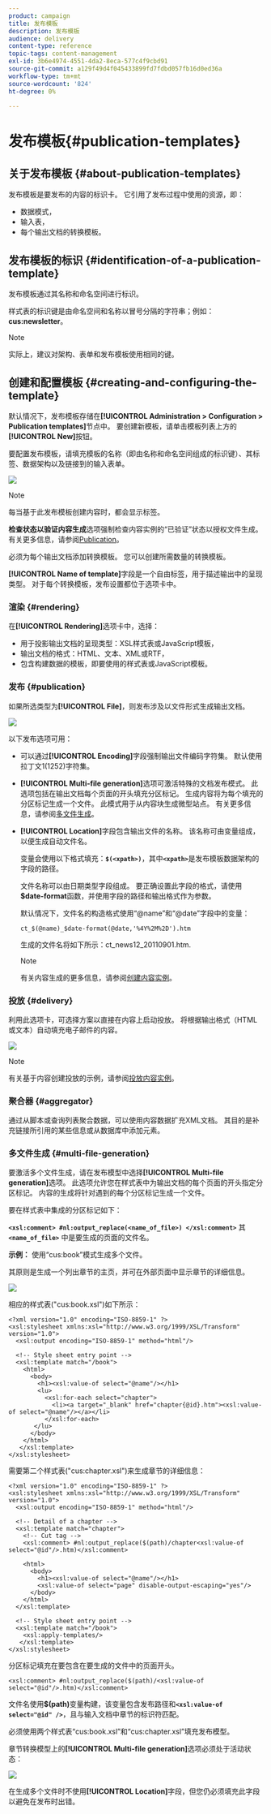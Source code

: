 ```yaml
---
product: campaign
title: 发布模板
description: 发布模板
audience: delivery
content-type: reference
topic-tags: content-management
exl-id: 3b6e4974-4551-4da2-8eca-577c4f9cbd91
source-git-commit: a129f49d4f045433899fd7fdbd057fb16d0ed36a
workflow-type: tm+mt
source-wordcount: '824'
ht-degree: 0%

---
```


# 发布模板{#publication-templates}

## 关于发布模板 {#about-publication-templates}

发布模板是要发布的内容的标识卡。 它引用了发布过程中使用的资源，即：

* 数据模式，
* 输入表，
* 每个输出文档的转换模板。

## 发布模板的标识 {#identification-of-a-publication-template}

发布模板通过其名称和命名空间进行标识。

样式表的标识键是由命名空间和名称以冒号分隔的字符串；例如：**cus:newsletter**。

>[!NOTE]
>
>实际上，建议对架构、表单和发布模板使用相同的键。

## 创建和配置模板 {#creating-and-configuring-the-template}

默认情况下，发布模板存储在&#x200B;**[!UICONTROL Administration > Configuration > Publication templates]**&#x200B;节点中。 要创建新模板，请单击模板列表上方的&#x200B;**[!UICONTROL New]**&#x200B;按钮。

要配置发布模板，请填充模板的名称（即由名称和命名空间组成的标识键）、其标签、数据架构以及链接到的输入表单。

![](assets/d_ncs_content_model.png)

>[!NOTE]
>
>每当基于此发布模板创建内容时，都会显示标签。

**检查状态以验证内容生成**&#x200B;选项强制检查内容实例的“已验证”状态以授权文件生成。 有关更多信息，请参阅[Publication](#publication)。

必须为每个输出文档添加转换模板。 您可以创建所需数量的转换模板。

**[!UICONTROL Name of template]**&#x200B;字段是一个自由标签，用于描述输出中的呈现类型。 对于每个转换模板，发布设置都位于选项卡中。

### 渲染 {#rendering}

在&#x200B;**[!UICONTROL Rendering]**&#x200B;选项卡中，选择：

* 用于投影输出文档的呈现类型：XSL样式表或JavaScript模板，
* 输出文档的格式：HTML、文本、XML或RTF，
* 包含构建数据的模板，即要使用的样式表或JavaScript模板。

### 发布 {#publication}

如果所选类型为&#x200B;**[!UICONTROL File]**，则发布涉及以文件形式生成输出文档。

![](assets/d_ncs_content_model2.png)

以下发布选项可用：

* 可以通过&#x200B;**[!UICONTROL Encoding]**&#x200B;字段强制输出文件编码字符集。 默认使用拉丁文1(1252)字符集。
* **[!UICONTROL Multi-file generation]**&#x200B;选项可激活特殊的文档发布模式。 此选项包括在输出文档每个页面的开头填充分区标记。 生成内容将为每个填充的分区标记生成一个文件。 此模式用于从内容块生成微型站点。 有关更多信息，请参阅[多文件生成](#multi-file-generation)。
* **[!UICONTROL Location]**&#x200B;字段包含输出文件的名称。 该名称可由变量组成，以便生成自动文件名。

   变量会使用以下格式填充：**`$(<xpath>)`**，其中&#x200B;**`<xpath>`**&#x200B;是发布模板数据架构的字段的路径。

   文件名称可以由日期类型字段组成。 要正确设置此字段的格式，请使用&#x200B;**$date-format**&#x200B;函数，并使用字段的路径和输出格式作为参数。

   默认情况下，文件名的构造格式使用“@name”和“@date”字段中的变量：

   ```
   ct_$(@name)_$date-format(@date,'%4Y%2M%2D').htm
   ```

   生成的文件名将如下所示：ct_news12_20110901.htm.

   >[!NOTE]
   >
   >有关内容生成的更多信息，请参阅[创建内容实例](using-a-content-template.md#creating-a-content-instance)。

### 投放 {#delivery}

利用此选项卡，可选择方案以直接在内容上启动投放。 将根据输出格式（HTML或文本）自动填充电子邮件的内容。

![](assets/d_ncs_content_model3.png)

>[!NOTE]
>
>有关基于内容创建投放的示例，请参阅[投放内容实例](using-a-content-template.md#delivering-a-content-instance)。

### 聚合器 {#aggregator}

通过从脚本或查询列表聚合数据，可以使用内容数据扩充XML文档。 其目的是补充链接所引用的某些信息或从数据库中添加元素。

### 多文件生成 {#multi-file-generation}

要激活多个文件生成，请在发布模型中选择&#x200B;**[!UICONTROL Multi-file generation]**&#x200B;选项。 此选项允许您在样式表中为输出文档的每个页面的开头指定分区标记。 内容的生成将针对遇到的每个分区标记生成一个文件。

要在样式表中集成的分区标记如下：

**`<xsl:comment> #nl:output_replace(<name_of_file>) </xsl:comment>`** 其 **`<name_of_file>`** 中是要生成的页面的文件名。

**示例：** 使用“cus:book”模式生成多个文件。

其原则是生成一个列出章节的主页，并可在外部页面中显示章节的详细信息。

![](assets/d_ncs_content_chunk.png)

相应的样式表(&quot;cus:book.xsl&quot;)如下所示：

```
<?xml version="1.0" encoding="ISO-8859-1" ?>
<xsl:stylesheet xmlns:xsl="http://www.w3.org/1999/XSL/Transform" version="1.0">
  <xsl:output encoding="ISO-8859-1" method="html"/>

  <!-- Style sheet entry point -->
  <xsl:template match="/book">
    <html>
      <body>
        <h1><xsl:value-of select="@name"/></h1>
        <lu>
          <xsl:for-each select="chapter">
            <li><a target="_blank" href="chapter{@id}.htm"><xsl:value-of select="@name"/></a></li>  
          </xsl:for-each>
       </lu>
      </body>
    </html>
   </xsl:template>
</xsl:stylesheet>
```

需要第二个样式表(&quot;cus:chapter.xsl&quot;)来生成章节的详细信息：

```
<?xml version="1.0" encoding="ISO-8859-1" ?>
<xsl:stylesheet xmlns:xsl="http://www.w3.org/1999/XSL/Transform" version="1.0">
  <xsl:output encoding="ISO-8859-1" method="html"/>

  <!-- Detail of a chapter -->
  <xsl:template match="chapter">
    <!-- Cut tag -->   
    <xsl:comment> #nl:output_replace($(path)/chapter<xsl:value-of select="@id"/>.htm)</xsl:comment>
    
    <html>
      <body>
        <h1><xsl:value-of select="@name"/></h1>
        <xsl:value-of select="page" disable-output-escaping="yes"/>
      </body>
    </html>
  </xsl:template>

  <!-- Style sheet entry point -->
  <xsl:template match="/book">
    <xsl:apply-templates/>
   </xsl:template>
</xsl:stylesheet>
```

分区标记填充在要包含在要生成的文件中的页面开头。

```
<xsl:comment> #nl:output_replace($(path)/<xsl:value-of select="@id"/>.htm)</xsl:comment>
```

文件名使用&#x200B;**$(path)**&#x200B;变量构建，该变量包含发布路径和&#x200B;**`<xsl:value-of select="@id" />`**，且与输入文档中章节的标识符匹配。

必须使用两个样式表“cus:book.xsl”和“cus:chapter.xsl”填充发布模型。

章节转换模型上的&#x200B;**[!UICONTROL Multi-file generation]**&#x200B;选项必须处于活动状态：

![](assets/d_ncs_content_chunk2.png)

在生成多个文件时不使用&#x200B;**[!UICONTROL Location]**&#x200B;字段，但您仍必须填充此字段以避免在发布时出错。
